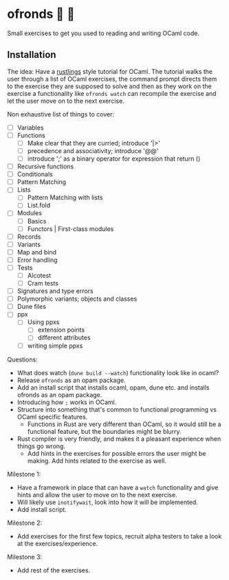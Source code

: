 # ofronds :dromedary_camel: :palm_tree:

Small exercises to get you used to reading and writing OCaml code.

## Installation

The idea:
Have a [rustlings](https://github.com/rust-lang/rustlings) style tutorial for OCaml. The tutorial walks the user through a list of OCaml exercises, the command prompt directs them to the exercise they are supposed to solve and then as they work on the exercise a functionality like `ofronds watch` can recompile the exercise and let the user move on to the next exercise.

Non exhaustive list of things to cover:

- [ ] Variables
- [ ] Functions
    - [ ] Make clear that they are curried; introduce '|>'
    - [ ] precedence and associativity; introduce '@@'
    - [ ] introduce ';' as a binary operator for expression that return ()
- [ ] Recursive functions
- [ ] Conditionals
- [ ] Pattern Matching
- [ ] Lists
    - [ ] Pattern Matching with lists
    - [ ] List.fold 
- [ ] Modules
    - [ ] Basics
    - [ ] Functors | First-class modules
- [ ] Records
- [ ] Variants
- [ ] Map and bind
- [ ] Error handling
- [ ] Tests
   - [ ] Alcotest
   - [ ] Cram tests
- [ ] Signatures and type errors
- [ ] Polymorphic variants; objects and classes
- [ ] Dune files
- [ ] ppx
    - [ ] Using ppxs
        - [ ] extension points
        - [ ] different attributes
    - [ ] writing simple ppxs

Questions:
- What does watch (`dune build --watch`) functionality look like in ocaml?
- Release `ofronds` as an opam package.
- Add an install script that installs ocaml, opam, dune etc. and installs ofronds as an opam package.
- Introducing how `;` works in OCaml.
- Structure into something that's common to functional programming vs OCaml specific features.
    - Functions in Rust are very different than OCaml, so it would still be a functional feature, but the boundaries might be blurry.
- Rust compiler is very friendly, and makes it a pleasant experience when things go wrong.
    - Add hints in the exercises for possible errors the user might be making. Add hints related to the exercise as well.

Milestone 1:
- Have a framework in place that can have a `watch` functionality and give hints and allow the user to move on to the next exercise.
- Will likely use `inotifywait`, look into how it will be implemented. 
- Add install script.

Milestone 2:
- Add exercises for the first few topics, recruit alpha testers to take a look at the exercises/experience.

Milestone 3:
- Add rest of the exercises.
